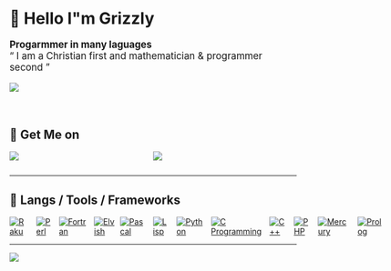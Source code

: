 # 🤠 Hello I"m Grizzly
<div style="font-size:1.2em">
	<b>Progarmmer in many laguages</b>
	<br>
	&ldquo; I am a Christian first and mathematician & programmer second &rdquo;
    <p>
       <a href="https://www.smit.id.au/" target="_blank" >
          <img src="https://img.shields.io/badge/grizzlysmit-Hi%20I%20am%20GrizzlySmit%20I"m%20a%20programmer%20but%20a%20Christian%20first%20-green" target="_blank">
       </a>
    </p>
</div>

<br>

## 🤠 Get Me on

<div align="left" style="display: flex; justify-content: space-between;">
	<a href="https://www.facebook.com/grizzlysmit/" target="_blank" >
    	<img src="https://img.shields.io/badge/Facebook-https%3A%2F%2Fwww.facebook.com%2Fgrizzlysmit%2F-blue">
	</a>
	<a href="https://www.instagram.com/grizzlysmit/" target="_blank" >
        <img src="https://img.shields.io/badge/Instagram-https%3A%2F%2Fwww.instagram.com%2Fgrizzlysmit%2F-purple">
	</a>
	<p>
	</p>
</div>

<hr>

## 🔧 Langs / Tools / Frameworks

<div align="left" style="display: flex; justify-content: space-between;">
	<!-- Programming Languages. -->
	<a href="https://www.raku.org/" target="_blank" >
		<img src="https://img.shields.io/badge/code-Raku-lime" alt="Raku">
	</a>
	&emsp;
	<a href="https://www.perl.org/" target="_blank" >
		<img src="https://img.shields.io/badge/code-Perl-darkblue" alt="Perl">
	</a>
	&emsp;
	<a href="https://www.fortran.com/" target="_blank" >
		<img src="https://img.shields.io/badge/code-Fortran-cyan" alt="Fortran">
	</a>
	&emsp;
	<a href="https://elv.sh/" target="_blank" >
		<img src="https://img.shields.io/badge/code-Elvish-green" alt="Elvish">
	</a>
	&ensp;
	<a href="https://www.freepascal.org/" target="_blank" >
		<img src="https://img.shields.io/badge/code-Pascal-purple" alt="Pascal">
	</a>
	&emsp;
	<a href="https://lisp-lang.org/" target="_blank" >
		<img src="https://img.shields.io/badge/code-Lisp-blue" alt="Lisp">
	</a>
	&emsp;
	<a href="https://www.python.org/" target="_blank" >
		<img src="https://img.shields.io/badge/code-python-007396" alt="Python">
	</a>
	&emsp;
	<a href="https://en.wikipedia.org/wiki/C_(programming_language)" target="_blank" >
		<img src="https://img.shields.io/badge/code-c%20programming-A8B9CC" alt="C Programming">
	</a>
	&emsp;
	<a href="https://isocpp.org/" target="_blank" >
		<img src="https://img.shields.io/badge/code-c%2B%2B-00599C" alt="C++">
	</a>
	&emsp;
	<a href="https://www.php.net/" target="_blank" >
		<img src="https://img.shields.io/badge/code-php-777BB4" alt="PHP">
	</a>
	&emsp;
	<a href="https://mercurylang.org/" target="_blank" >
		<img src="https://img.shields.io/badge/code-Mercury-blue" alt="Mercury">
	</a>
	&emsp;
	<a href="http://www.gprolog.org/" target="_blank" >
		<img src="https://img.shields.io/badge/code-Prolog-yellow" alt="Prolog">
	</a>
	&emsp;
</div>
<hr>
<img src="https://komarev.com/ghpvc/?username=grizzlysmit&style=flat-square">
